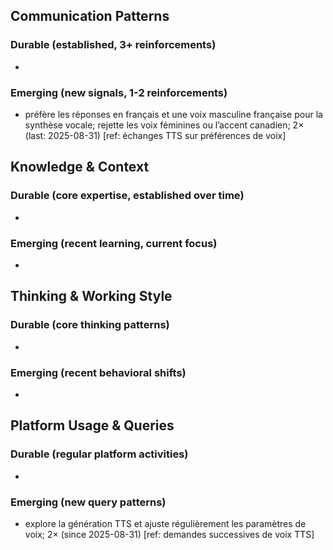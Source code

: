 ## Communication Patterns
### Durable (established, 3+ reinforcements)
- 

### Emerging (new signals, 1-2 reinforcements)
- préfère les réponses en français et une voix masculine française pour la synthèse vocale; rejette les voix féminines ou l’accent canadien; 2× (last: 2025-08-31) [ref: échanges TTS sur préférences de voix]

## Knowledge & Context
### Durable (core expertise, established over time)
- 

### Emerging (recent learning, current focus)  
- 

## Thinking & Working Style
### Durable (core thinking patterns)
- 

### Emerging (recent behavioral shifts)
- 

## Platform Usage & Queries
### Durable (regular platform activities)
- 

### Emerging (new query patterns)
- explore la génération TTS et ajuste régulièrement les paramètres de voix; 2× (since 2025-08-31) [ref: demandes successives de voix TTS]